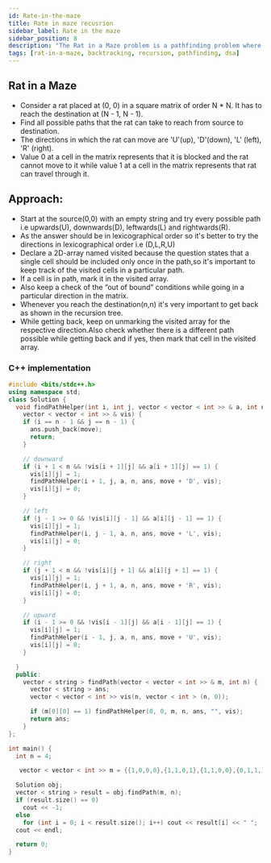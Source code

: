 ```yaml
---
id: Rate-in-the-maze
title: Rate in maze recusrion
sidebar_label: Rate in the maze
sidebar_position: 8
description: "The Rat in a Maze problem is a pathfinding problem where the goal is to find all possible paths a rat can take from the start to the end of a maze, typically represented as a grid with obstacles. It is commonly solved using backtracking, exploring each path recursively while ensuring the rat only moves in valid directions and avoids obstacles."
tags: [rat-in-a-maze, backtracking, recursion, pathfinding, dsa]
---
```


## Rat in a Maze

- Consider a rat placed at (0, 0) in a square matrix of order N * N. It has to reach the destination at (N - 1, N - 1).
- Find all possible paths that the rat can take to reach from source to destination.
- The directions in which the rat can move are 'U'(up), 'D'(down), 'L' (left), 'R' (right). 
- Value 0 at a cell in the matrix represents that it is blocked and the rat cannot move to it while value 1 at a cell in the matrix represents that rat can travel through it.

## Approach:
- Start at the source(0,0) with an empty string and try every possible path i.e upwards(U), downwards(D), leftwards(L) and rightwards(R).
- As the answer should be in lexicographical order so it's better to try the directions in lexicographical order i.e (D,L,R,U)
- Declare a 2D-array named visited because the question states that a single cell should be included only once in the path,so it's important to keep track of the visited cells in a particular path.
- If a cell is in path, mark it in the visited array.
- Also keep a check of the “out of bound” conditions while going in a particular direction in the matrix. 
- Whenever you reach the destination(n,n) it's very important to get back as shown in the recursion tree.
- While getting back, keep on unmarking the visited array for the respective direction.Also check whether there is a different path possible while getting back and if yes, then mark that cell in the visited array.


### C++ implementation
```cpp
#include <bits/stdc++.h>
using namespace std;
class Solution {
  void findPathHelper(int i, int j, vector < vector < int >> & a, int n, vector < string > & ans, string move,
    vector < vector < int >> & vis) {
    if (i == n - 1 && j == n - 1) {
      ans.push_back(move);
      return;
    }

    // downward
    if (i + 1 < n && !vis[i + 1][j] && a[i + 1][j] == 1) {
      vis[i][j] = 1;
      findPathHelper(i + 1, j, a, n, ans, move + 'D', vis);
      vis[i][j] = 0;
    }

    // left
    if (j - 1 >= 0 && !vis[i][j - 1] && a[i][j - 1] == 1) {
      vis[i][j] = 1;
      findPathHelper(i, j - 1, a, n, ans, move + 'L', vis);
      vis[i][j] = 0;
    }

    // right 
    if (j + 1 < n && !vis[i][j + 1] && a[i][j + 1] == 1) {
      vis[i][j] = 1;
      findPathHelper(i, j + 1, a, n, ans, move + 'R', vis);
      vis[i][j] = 0;
    }

    // upward
    if (i - 1 >= 0 && !vis[i - 1][j] && a[i - 1][j] == 1) {
      vis[i][j] = 1;
      findPathHelper(i - 1, j, a, n, ans, move + 'U', vis);
      vis[i][j] = 0;
    }

  }
  public:
    vector < string > findPath(vector < vector < int >> & m, int n) {
      vector < string > ans;
      vector < vector < int >> vis(n, vector < int > (n, 0));

      if (m[0][0] == 1) findPathHelper(0, 0, m, n, ans, "", vis);
      return ans;
    }
};

int main() {
  int n = 4;

   vector < vector < int >> m = {{1,0,0,0},{1,1,0,1},{1,1,0,0},{0,1,1,1}};

  Solution obj;
  vector < string > result = obj.findPath(m, n);
  if (result.size() == 0)
    cout << -1;
  else
    for (int i = 0; i < result.size(); i++) cout << result[i] << " ";
  cout << endl;

  return 0;
}
```
